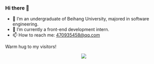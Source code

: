 ### Hi there 👋

<!--
**Tuanzlu/Tuanzlu** is a ✨ _special_ ✨ repository because its `README.md` (this file) appears on your GitHub profile.

Here are some ideas to get you started:

- 🔭 I’m currently working on ...
- 🌱 I’m currently learning ...
- 👯 I’m looking to collaborate on ...
- 🤔 I’m looking for help with ...
- 💬 Ask me about ...
- 📫 How to reach me: ...
- 😄 Pronouns: ...
- ⚡ Fun fact: ...
-->

- 🌱 I’m an undergraduate of Beihang University, majored in software engineering.
- 🔭 I’m currently a front-end development intern.
- 📫 How to reach me: 470935458@qq.com

Warm hug to my visitors! 
<p align="center"> 
  <img src="https://profile-counter.glitch.me/Tuanzlu/count.svg" />
</p>


